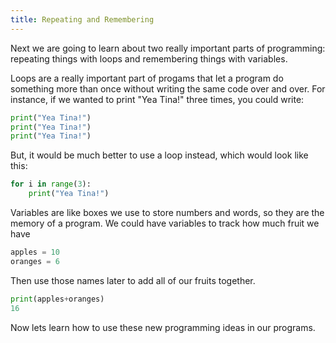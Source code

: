 ```yaml
---
title: Repeating and Remembering
---
```


Next we are going to learn about two really important parts of programming:
repeating things with loops and remembering things with variables. 


Loops are a really important part of progams that let a program do something
more than once without writing the same code over and over. For instance, if we
wanted to print "Yea Tina!" three times, you could write:

```python 
print("Yea Tina!")
print("Yea Tina!")
print("Yea Tina!")
```

But, it would be much better to use a loop instead, which would look like this: 


```python 
for i in range(3):
    print("Yea Tina!")

```

Variables are like boxes we use to store numbers and words, so they are the memory of a program.  We could have variables to track how much fruit we have

```python
apples = 10
oranges = 6
```

Then use those names later to add all of our fruits together. 

```python 
print(apples+oranges)
16
```

Now lets learn how to use these new programming ideas in our programs. 